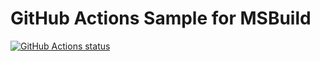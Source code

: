 # GitHub Actions Sample for MSBuild

<p align="left">
  <a href="https://github.com/kerry-Cho/Actions"><img alt="GitHub Actions status" src="https://github.com/kerry-Cho/Actions/workflows/Main%20workflow/badge.svg"></a>
</p>
